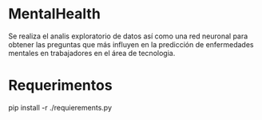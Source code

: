 # MentalHealth

Se realiza el analis exploratorio de datos así como una red neuronal para obtener las preguntas que más influyen en la predicción de enfermedades mentales en trabajadores en el área de tecnologia.

# Requerimentos 

pip install -r ./requierements.py